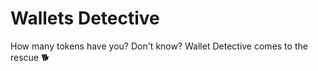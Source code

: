 # Wallets Detective


How many tokens have you? Don't know? Wallet Detective comes to the rescue 🐕

